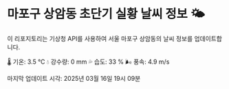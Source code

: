 
# 마포구 상암동 초단기 실황 날씨 정보 🌤️

이 리포지토리는 기상청 API를 사용하여 서울 마포구 상암동의 날씨 정보를 업데이트합니다. 

🌡️ 기온: 3.5 ℃
💧 강수량: 0 mm
💦 습도: 33 %
🌬️ 풍속: 4.9 m/s

마지막 업데이트 시각: 2025년 03월 16일 19시 09분    
